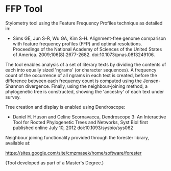 # FFP Tool

Stylometry tool using the Feature Frequency Profiles technique as detailed in:

- Sims GE, Jun S-R, Wu GA, Kim S-H. Alignment-free genome comparison with feature frequency profiles (FFP) and optimal resolutions. Proceedings of the National Academy of Sciences of the United States of America. 2009;106(8):2677-2682. doi:10.1073/pnas.0813249106.

The tool enables analysis of a set of literary texts by dividing the contents of each into equally sized 'ngrams' (or character sequences). A frequency count of the occurrence of all ngrams in each text is created, before the difference between each frequency count is computed using the Jensen-Shannon divergence. Finally, using the neighbour-joining method, a phylogenetic tree is constructed, showing the 'ancestry' of each text under survey.

Tree creation and display is enabled using Dendroscope:

- Daniel H. Huson and Celine Scornavacca, Dendroscope 3: An Interactive Tool for Rooted Phylogenetic Trees and Networks, Syst Biol first published online July 10, 2012 doi:10.1093/sysbio/sys062

Neighbour joining functionality provided through the forester library, available at:

https://sites.google.com/site/cmzmasek/home/software/forester

(Tool developed as part of a Master's Degree.)
